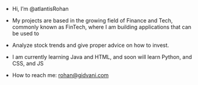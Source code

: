 -  Hi, I’m @atlantisRohan
  
-  My projects are based in the growing field of Finance and Tech, commonly known as FinTech, where I am building applications that can be used to
-  Analyze stock trends and give proper advice on how to invest.
-  I am currently learning Java and HTML, and soon will learn Python, and CSS, and JS

-  How to reach me: rohan@gidvani.com



